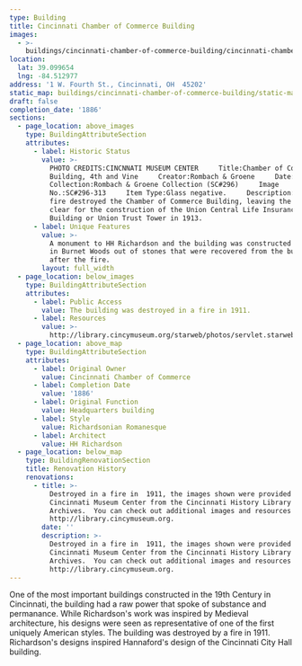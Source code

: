 ```yaml
---
type: Building
title: Cincinnati Chamber of Commerce Building
images:
  - >-
    buildings/cincinnati-chamber-of-commerce-building/cincinnati-chamber-of-commerce-building-0_svturx
location:
  lat: 39.099654
  lng: -84.512977
address: '1 W. Fourth St., Cincinnati, OH  45202'
static_map: buildings/cincinnati-chamber-of-commerce-building/static-map_cc1ql1
draft: false
completion_date: '1886'
sections:
  - page_location: above_images
    type: BuildingAttributeSection
    attributes:
      - label: Historic Status
        value: >-
          PHOTO CREDITS:CINCNNATI MUSEUM CENTER     Title:Chamber of Commerce
          Building, 4th and Vine     Creator:Rombach & Groene     Date:1889
          Collection:Rombach & Groene Collection (SC#296)     Image
          No.:SC#296-313     Item Type:Glass negative.     Description:  In 1911
          fire destroyed the Chamber of Commerce Building, leaving the site
          clear for the construction of the Union Central Life Insurance
          Building or Union Trust Tower in 1913.
      - label: Unique Features
        value: >-
          A monument to HH Richardson and the building was constructed in 1972
          in Burnet Woods out of stones that were recovered from the building
          after the fire.
        layout: full_width
  - page_location: below_images
    type: BuildingAttributeSection
    attributes:
      - label: Public Access
        value: The building was destroyed in a fire in 1911.
      - label: Resources
        value: >-
          http://library.cincymuseum.org/starweb/photos/servlet.starweb?path=photos/photo-session.web
  - page_location: above_map
    type: BuildingAttributeSection
    attributes:
      - label: Original Owner
        value: Cincinnati Chamber of Commerce
      - label: Completion Date
        value: '1886'
      - label: Original Function
        value: Headquarters building
      - label: Style
        value: Richardsonian Romanesque
      - label: Architect
        value: HH Richardson
  - page_location: below_map
    type: BuildingRenovationSection
    title: Renovation History
    renovations:
      - title: >-
          Destroyed in a fire in  1911, the images shown were provided by the
          Cincinnati Museum Center from the Cincinnati History Library and
          Archives.  You can check out additional images and resources at
          http://library.cincymuseum.org.
        date: ''
        description: >-
          Destroyed in a fire in  1911, the images shown were provided by the
          Cincinnati Museum Center from the Cincinnati History Library and
          Archives.  You can check out additional images and resources at
          http://library.cincymuseum.org.
---
```


One of the most important buildings constructed in the 19th Century in Cincinnati, the building had a raw power that spoke of substance and permanance. While Richardson's work was inspired by Medieval architecture, his designs were seen as representative of one of the first uniquely American styles. The building was destroyed by a fire in 1911. Richardson's designs inspired Hannaford's design of the Cincinnati City Hall building.
